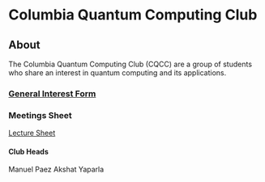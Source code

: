 # Columbia Quantum Computing Club

## About
The Columbia Quantum Computing Club (CQCC) are a group of students who share an interest in quantum computing and its applications.

### [General Interest Form](https://forms.gle/4gtSTQWYxzb5cjic7)

### Meetings Sheet 
[Lecture Sheet](https://docs.google.com/spreadsheets/d/1s7i07sedqVk2Ul0A2Wj7GkwKwrErh6o_uZa5BrR73LA/edit?usp=sharing)

#### Club Heads

Manuel Paez
Akshat Yaparla
